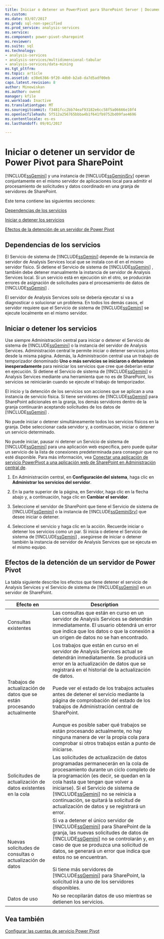 ```yaml
---
title: Iniciar o detener un PowerPivot para SharePoint Server | Documentos de Microsoft
ms.custom: 
ms.date: 03/07/2017
ms.prod: sql-non-specified
ms.prod_service: analysis-services
ms.service: 
ms.component: power-pivot-sharepoint
ms.reviewer: 
ms.suite: sql
ms.technology:
- analysis-services
- analysis-services/multidimensional-tabular
- analysis-services/data-mining
ms.tgt_pltfrm: 
ms.topic: article
ms.assetid: e38e6366-9f20-4db0-b2a8-da7d5adf00eb
caps.latest.revision: 8
author: Minewiskan
ms.author: owend
manager: kfile
ms.workload: Inactive
ms.translationtype: MT
ms.sourcegitcommit: f3481fcc2bb74eaf93182e6cc58f5a06666e10f4
ms.openlocfilehash: 5f512a256765bbba4b1f641fb9752bd09fae4696
ms.contentlocale: es-es
ms.lasthandoff: 09/01/2017

---
```

# <a name="start-or-stop-a-power-pivot-for-sharepoint-server"></a>Iniciar o detener un servidor de Power Pivot para SharePoint
  [!INCLUDE[ssGemini](../../includes/ssgemini-md.md)] y una instancia de [!INCLUDE[ssGeminiSrv](../../includes/ssgeminisrv-md.md)] operan conjuntamente en el mismo servidor de aplicaciones local para admitir el procesamiento de solicitudes y datos coordinado en una granja de servidores de SharePoint.  
  
 Este tema contiene las siguientes secciones:  
  
 [Dependencias de los servicios](#dependencies)  
  
 [Iniciar o detener los servicios](#startstop)  
  
 [Efectos de la detención de un servidor de Power Pivot](#effects)  
  
##  <a name="dependencies"></a> Dependencias de los servicios  
 El Servicio de sistema de [!INCLUDE[ssGemini](../../includes/ssgemini-md.md)] depende de la instancia de servidor de Analysis Services local que se instala con él en el mismo servidor físico. Si detiene el Servicio de sistema de [!INCLUDE[ssGemini](../../includes/ssgemini-md.md)] , también debe detener manualmente la instancia de servidor de Analysis Services local. Si un servicio está en ejecución sin el otro, se producirán errores de asignación de solicitudes para el procesamiento de datos de [!INCLUDE[ssGemini](../../includes/ssgemini-md.md)] .  
  
 El servidor de Analysis Services solo se debería ejecutar si va a diagnosticar o solucionar un problema. En todos los demás casos, el servidor requiere que el Servicio de sistema de [!INCLUDE[ssGemini](../../includes/ssgemini-md.md)] se ejecute localmente en el mismo servidor.  
  
##  <a name="startstop"></a> Iniciar o detener los servicios  
 Use siempre Administración central para iniciar o detener el Servicio de sistema de [!INCLUDE[ssGemini](../../includes/ssgemini-md.md)] o la instancia del servidor de Analysis Services. Administración central le permite iniciar o detener servicios juntos desde la misma página. Además, la Administración central usa un trabajo de temporizador denominado **Uno o más servicios se iniciaron o detuvieron inesperadamente** para reiniciar los servicios que cree que deberían estar en ejecución. Si detiene el Servicio de sistema de [!INCLUDE[ssGemini](../../includes/ssgemini-md.md)] o Analysis Services mediante una herramienta que no es de SharePoint, los servicios se reiniciarán cuando se ejecute el trabajo de temporizador.  
  
 El inicio y la detención de los servicios son acciones que se aplican a una instancia de servicio física. Si tiene servidores de [!INCLUDE[ssGemini](../../includes/ssgemini-md.md)] para SharePoint adicionales en la granja, los demás servidores dentro de la granja continuarán aceptando solicitudes de los datos de [!INCLUDE[ssGemini](../../includes/ssgemini-md.md)] .  
  
 No puede iniciar o detener simultáneamente todos los servicios físicos en la granja. Debe seleccionar cada servidor y, a continuación, iniciar o detener un servicio determinado.  
  
 No puede iniciar, pausar ni detener un Servicio de sistema de [!INCLUDE[ssGemini](../../includes/ssgemini-md.md)] para una aplicación web específica, pero puede quitar un servicio de la lista de conexiones predeterminada para conseguir que no esté disponible. Para más información, vea [Conectar una aplicación de servicio PowerPivot a una aplicación web de SharePoint en Administración central de](../../analysis-services/power-pivot-sharepoint/connect-power-pivot-service-app-to-sharepoint-web-app-in-ca.md).  
  
1.  En Administración central, en **Configuración del sistema**, haga clic en **Administrar los servicios del servidor**.  
  
2.  En la parte superior de la página, en Servidor, haga clic en la flecha abajo y, a continuación, haga clic en **Cambiar el servidor**.  
  
3.  Seleccione el servidor de SharePoint que tiene el Servicio de sistema de [!INCLUDE[ssGemini](../../includes/ssgemini-md.md)] o la instancia de [!INCLUDE[ssGeminiSrv](../../includes/ssgeminisrv-md.md)] que desee iniciar o detener.  
  
4.  Seleccione el servicio y haga clic en la acción. Recuerde iniciar o detener los servicios como un par. Si inicia o detiene el Servicio de sistema de [!INCLUDE[ssGemini](../../includes/ssgemini-md.md)] , asegúrese de iniciar o detener también la instancia de servidor de Analysis Services que se ejecuta en el mismo equipo.  
  
##  <a name="effects"></a> Efectos de la detención de un servidor de Power Pivot  
 La tabla siguiente describe los efectos que tiene detener el servicio de Analysis Services y el Servicio de sistema de [!INCLUDE[ssGemini](../../includes/ssgemini-md.md)] en un servidor de SharePoint.  
  
|Efecto en|Description|  
|---------------|-----------------|  
|Consultas existentes|Las consultas que están en curso en un servidor de Analysis Services se detendrán inmediatamente. El usuario obtendrá un error que indica que los datos o que la conexión a un origen de datos no se han encontrado.|  
|Trabajos de actualización de datos que se están procesando actualmente|Los trabajos que están en curso en el servidor de Analysis Services actual se detendrán inmediatamente. Se producirá un error en la actualización de datos que se registrará en el historial de la actualización de datos.<br /><br /> Puede ver el estado de los trabajos actuales antes de detener el servicio mediante la página de comprobación del estado de los trabajos de Administración central de SharePoint.<br /><br /> Aunque es posible saber qué trabajos se están procesando actualmente, no hay ninguna manera de ver la propia cola para comprobar si otros trabajos están a punto de iniciarse.|  
|Solicitudes de actualización de datos existentes en la cola|Las solicitudes de actualización de datos programadas permanecerán en la cola de procesamiento durante un ciclo completo de la programación (es decir, se quedan en la cola hasta que tengan que volver a iniciarse). Si el Servicio de sistema de [!INCLUDE[ssGemini](../../includes/ssgemini-md.md)] no se reinicia a continuación, se quitará la solicitud de actualización de datos y se registrará un error.|  
|Nuevas solicitudes de consultas o actualización de datos|Si va a detener el único servidor de [!INCLUDE[ssGemini](../../includes/ssgemini-md.md)] para SharePoint de la granja, las nuevas solicitudes de datos de [!INCLUDE[ssGemini](../../includes/ssgemini-md.md)] no se controlarán y, en caso de que se produzca una solicitud de datos, se generará un error que indica que estos no se encuentran.<br /><br /> Si tiene más servidores de [!INCLUDE[ssGemini](../../includes/ssgemini-md.md)] para SharePoint, la solicitud irá a uno de los servidores disponibles.|  
|Datos de uso|No se recopilarán datos de uso mientras se detienen los servicios.|  
  
## <a name="see-also"></a>Vea también  
 [Configurar las cuentas de servicio Power Pivot](../../analysis-services/power-pivot-sharepoint/configure-power-pivot-service-accounts.md)  
  
  


